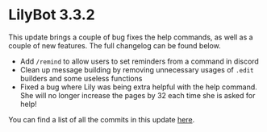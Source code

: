 # LilyBot 3.3.2

This update brings a couple of bug fixes the help commands, as well as a couple of new features.
The full changelog can be found below.

* Add `/remind` to allow users to set reminders from a command in discord
* Clean up message building by removing unnecessary usages of `.edit` builders and some useless functions
* Fixed a bug where Lily was being extra helpful with the help command. She will no longer increase the pages by 32 each time she is asked for help!

You can find a list of all the commits in this update
[here](https://github.com/hyacinthbots/LilyBot/compare/v3.3.1...v3.3.2).
